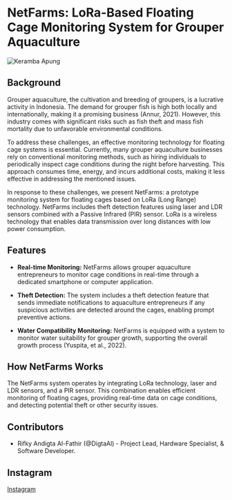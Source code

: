 # NetFarms: LoRa-Based Floating Cage Monitoring System for Grouper Aquaculture

![Keramba Apung](https://github.com/DigtaAl/Netfarms-PKMKC23-/blob/master/Dokumen/Foto/IMG_20230930_154555.jpg)

## Background

Grouper aquaculture, the cultivation and breeding of groupers, is a lucrative activity in Indonesia. The demand for grouper fish is high both locally and internationally, making it a promising business (Annur, 2021). However, this industry comes with significant risks such as fish theft and mass fish mortality due to unfavorable environmental conditions.

To address these challenges, an effective monitoring technology for floating cage systems is essential. Currently, many grouper aquaculture businesses rely on conventional monitoring methods, such as hiring individuals to periodically inspect cage conditions during the night before harvesting. This approach consumes time, energy, and incurs additional costs, making it less effective in addressing the mentioned issues.

In response to these challenges, we present NetFarms: a prototype monitoring system for floating cages based on LoRa (Long Range) technology. NetFarms includes theft detection features using laser and LDR sensors combined with a Passive Infrared (PIR) sensor. LoRa is a wireless technology that enables data transmission over long distances with low power consumption.

## Features

- **Real-time Monitoring:** NetFarms allows grouper aquaculture entrepreneurs to monitor cage conditions in real-time through a dedicated smartphone or computer application.

- **Theft Detection:** The system includes a theft detection feature that sends immediate notifications to aquaculture entrepreneurs if any suspicious activities are detected around the cages, enabling prompt preventive actions.

- **Water Compatibility Monitoring:** NetFarms is equipped with a system to monitor water suitability for grouper growth, supporting the overall growth process (Yuspita, et al., 2022).

## How NetFarms Works

The NetFarms system operates by integrating LoRa technology, laser and LDR sensors, and a PIR sensor. This combination enables efficient monitoring of floating cages, providing real-time data on cage conditions, and detecting potential theft or other security issues.

## Contributors

- Rifky Andigta Al-Fathir (@DigtaAl) - Project Lead, Hardware Specialist, & Software Developer.

## Instagram

[Instagram](https://instagram.com/netfarms_pkmkc23/)
